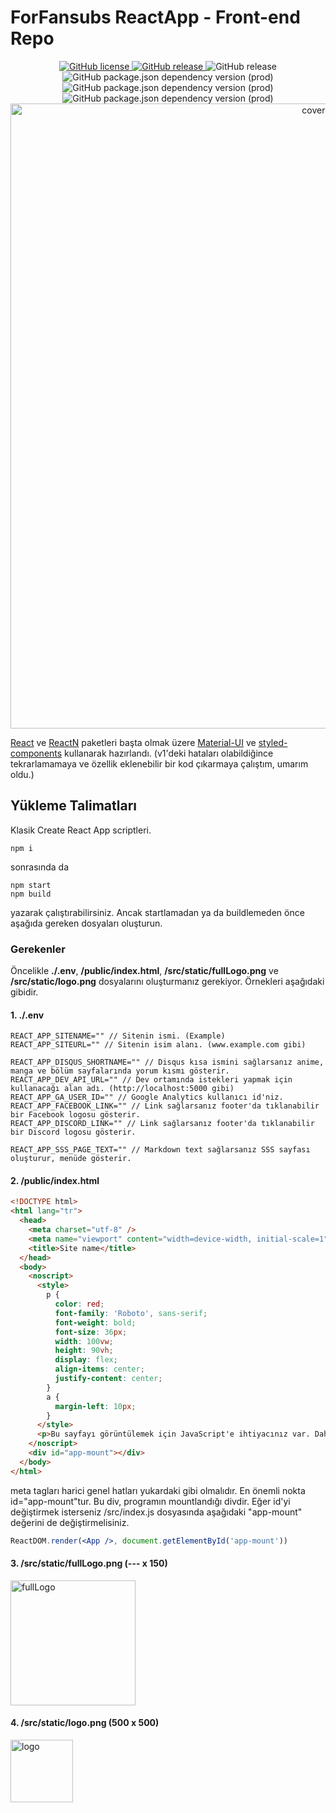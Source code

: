 # ForFansubs ReactApp - Front-end Repo
<p align="center">
<a href="https://github.com/ayberktandogan/ForFansubs-ReactApp---Front-end/blob/master/LICENSE"><img alt="GitHub license" src="https://img.shields.io/github/license/ayberktandogan/ForFansubs-ReactApp---Front-end?style=for-the-badge"> <img alt="GitHub release" src="https://img.shields.io/github/release-pre/ayberktandogan/ForFansubs-ReactApp---Front-end?style=for-the-badge"> </a> <img alt="GitHub release" src="https://img.shields.io/github/release/ayberktandogan/ForFansubs-ReactApp---Front-end?style=for-the-badge"> </a>
<br/>
<img alt="GitHub package.json dependency version (prod)" src="https://img.shields.io/github/package-json/dependency-version/ayberktandogan/ForFansubs-ReactApp---Front-end/react?style=for-the-badge">
<img alt="GitHub package.json dependency version (prod)" src="https://img.shields.io/github/package-json/dependency-version/ayberktandogan/ForFansubs-ReactApp---Front-end/@material-ui/core?style=for-the-badge"> 
<img alt="GitHub package.json dependency version (prod)" src="https://img.shields.io/github/package-json/dependency-version/ayberktandogan/ForFansubs-ReactApp---Front-end/styled-components?style=for-the-badge">
<br/>
<img src="https://repository-images.githubusercontent.com/202852145/e4e20a00-c1ae-11e9-9378-f678ddafa890" alt="cover-image" width="1000px"/>
</p>


[React](https://github.com/facebook/react) ve [ReactN](https://github.com/CharlesStover/reactn) paketleri başta olmak üzere [Material-UI](https://github.com/mui-org/material-ui) ve [styled-components](https://github.com/styled-components/styled-components) kullanarak hazırlandı. (v1'deki hataları olabildiğince tekrarlamamaya ve özellik eklenebilir bir kod çıkarmaya çalıştım, umarım oldu.)

## Yükleme Talimatları

Klasik Create React App scriptleri.

```
npm i
```

sonrasında da 

```
npm start
npm build
```

yazarak çalıştırabilirsiniz. Ancak startlamadan ya da buildlemeden önce aşağıda gereken dosyaları oluşturun.

### Gerekenler

Öncelikle **./.env**, **/public/index.html**, **/src/static/fullLogo.png** ve **/src/static/logo.png** dosyalarını oluşturmanız gerekiyor. Örnekleri aşağıdaki gibidir.

#### 1. ./.env
```env
REACT_APP_SITENAME="" // Sitenin ismi. (Example)
REACT_APP_SITEURL="" // Sitenin isim alanı. (www.example.com gibi)

REACT_APP_DISQUS_SHORTNAME="" // Disqus kısa ismini sağlarsanız anime, manga ve bölüm sayfalarında yorum kısmı gösterir.
REACT_APP_DEV_API_URL="" // Dev ortamında istekleri yapmak için kullanacağı alan adı. (http://localhost:5000 gibi)
REACT_APP_GA_USER_ID="" // Google Analytics kullanıcı id'niz.
REACT_APP_FACEBOOK_LINK="" // Link sağlarsanız footer'da tıklanabilir bir Facebook logosu gösterir.
REACT_APP_DISCORD_LINK="" // Link sağlarsanız footer'da tıklanabilir bir Discord logosu gösterir.

REACT_APP_SSS_PAGE_TEXT="" // Markdown text sağlarsanız SSS sayfası oluşturur, menüde gösterir.
``` 

#### 2. /public/index.html 
```html
<!DOCTYPE html>
<html lang="tr">
  <head>
    <meta charset="utf-8" />
    <meta name="viewport" content="width=device-width, initial-scale=1" />
    <title>Site name</title>
  </head>
  <body>
    <noscript>
      <style>
        p {
          color: red;
          font-family: 'Roboto', sans-serif;
          font-weight: bold;
          font-size: 36px;
          width: 100vw;
          height: 90vh;
          display: flex;
          align-items: center;
          justify-content: center;
        }
        a {
          margin-left: 10px;
        }
      </style>
      <p>Bu sayfayı görüntülemek için JavaScript'e ihtiyacınız var. Daha iyi bir browser indirmek için <a href="http://outdatedbrowser.com/en" target="_blank">buraya tıklayın.</a></p>
    </noscript>
    <div id="app-mount"></div>
  </body>
</html>
```
meta tagları harici genel hatları yukardaki gibi olmalıdır. En önemli nokta id="app-mount"tur. Bu div, programın mountlandığı divdir. Eğer id'yi değiştirmek isterseniz /src/index.js dosyasında aşağıdaki "app-mount" değerini de değiştirmelisiniz.
```jsx
ReactDOM.render(<App />, document.getElementById('app-mount'))
```

#### 3. /src/static/fullLogo.png (--- x 150)
<img src="https://i.ibb.co/2kHhkjf/fullLogo.png" alt="fullLogo" width="200px"/>

#### 4. /src/static/logo.png (500 x 500)
<img src="https://i.ibb.co/gy1DrT9/logo.png" alt="logo" width="100px" height="100px"/>